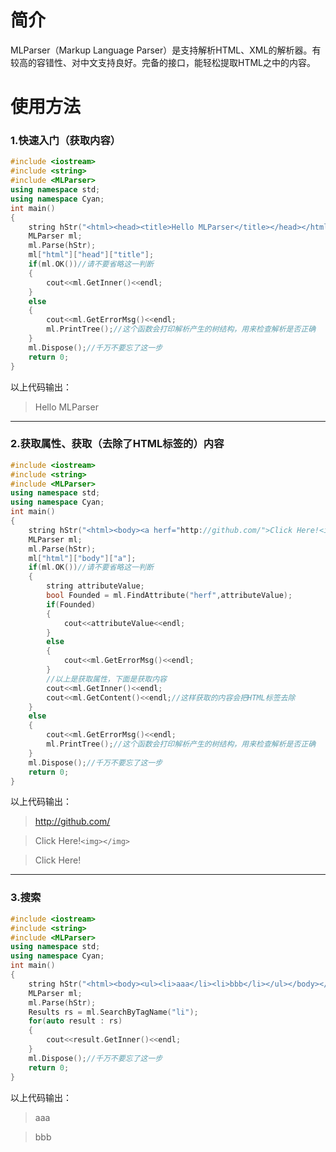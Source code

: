 # 简介
MLParser（Markup Language Parser）是支持解析HTML、XML的解析器。有较高的容错性、对中文支持良好。完备的接口，能轻松提取HTML之中的内容。
# 使用方法
### 1.快速入门（获取内容）
```C++
#include <iostream>
#include <string>
#include <MLParser>
using namespace std;
using namespace Cyan;
int main()
{
    string hStr("<html><head><title>Hello MLParser</title></head></html>");
    MLParser ml;
    ml.Parse(hStr);
    ml["html"]["head"]["title"];
    if(ml.OK())//请不要省略这一判断
    {
        cout<<ml.GetInner()<<endl;
    }
    else
    {
        cout<<ml.GetErrorMsg()<<endl;
        ml.PrintTree();//这个函数会打印解析产生的树结构，用来检查解析是否正确
    }
    ml.Dispose();//千万不要忘了这一步
    return 0;
}
```
以上代码输出：
>Hello MLParser
---------
### 2.获取属性、获取（去除了HTML标签的）内容
```C++
#include <iostream>
#include <string>
#include <MLParser>
using namespace std;
using namespace Cyan;
int main()
{
    string hStr("<html><body><a herf="http://github.com/">Click Here!<img></img></a></body></html>");
    MLParser ml;
    ml.Parse(hStr);
    ml["html"]["body"]["a"];
    if(ml.OK())//请不要省略这一判断
    {
        string attributeValue;
        bool Founded = ml.FindAttribute("herf",attributeValue);
        if(Founded)
        {
            cout<<attributeValue<<endl;
        }
        else
        {
            cout<<ml.GetErrorMsg()<<endl;
        }
        //以上是获取属性，下面是获取内容
        cout<<ml.GetInner()<<endl;
        cout<<ml.GetContent()<<endl;//这样获取的内容会把HTML标签去除
    }
    else
    {
        cout<<ml.GetErrorMsg()<<endl;
        ml.PrintTree();//这个函数会打印解析产生的树结构，用来检查解析是否正确
    }
    ml.Dispose();//千万不要忘了这一步
    return 0;
}
```
以上代码输出：
>http://github.com/

>Click Here!`<img></img>`

>Click Here!
---------
### 3.搜索
```C++
#include <iostream>
#include <string>
#include <MLParser>
using namespace std;
using namespace Cyan;
int main()
{
    string hStr("<html><body><ul><li>aaa</li><li>bbb</li></ul></body></html>");
    MLParser ml;
    ml.Parse(hStr);
    Results rs = ml.SearchByTagName("li");
    for(auto result : rs)
    {
        cout<<result.GetInner()<<endl;
    }
    ml.Dispose();//千万不要忘了这一步
    return 0;
}
```
以上代码输出：
>aaa

>bbb